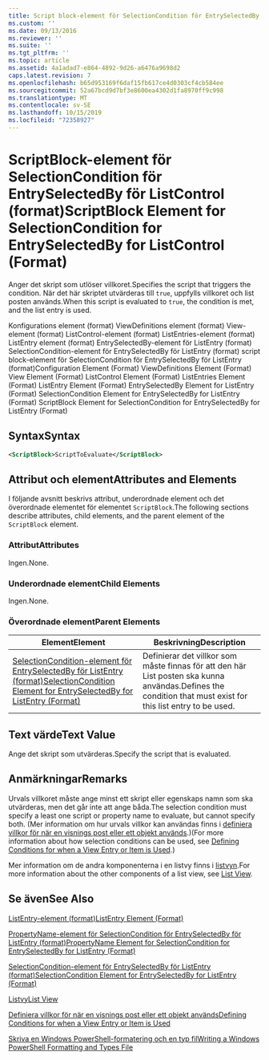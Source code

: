 ```yaml
---
title: Script block-element för SelectionCondition för EntrySelectedBy för ListControl (format) | Microsoft Docs
ms.custom: ''
ms.date: 09/13/2016
ms.reviewer: ''
ms.suite: ''
ms.tgt_pltfrm: ''
ms.topic: article
ms.assetid: 4a1adad7-e864-4892-9d26-a6476a9698d2
caps.latest.revision: 7
ms.openlocfilehash: b65d953169f6daf15fb617ce4d0303cf4cb584ee
ms.sourcegitcommit: 52a67bcd9d7bf3e8600ea4302d1fa8970ff9c998
ms.translationtype: MT
ms.contentlocale: sv-SE
ms.lasthandoff: 10/15/2019
ms.locfileid: "72358927"
---
```

# <a name="scriptblock-element-for-selectioncondition-for-entryselectedby-for-listcontrol-format"></a><span data-ttu-id="be8d6-102">ScriptBlock-element för SelectionCondition för EntrySelectedBy för ListControl (format)</span><span class="sxs-lookup"><span data-stu-id="be8d6-102">ScriptBlock Element for SelectionCondition for EntrySelectedBy for ListControl (Format)</span></span>

<span data-ttu-id="be8d6-103">Anger det skript som utlöser villkoret.</span><span class="sxs-lookup"><span data-stu-id="be8d6-103">Specifies the script that triggers the condition.</span></span> <span data-ttu-id="be8d6-104">När det här skriptet utvärderas till `true`, uppfylls villkoret och list posten används.</span><span class="sxs-lookup"><span data-stu-id="be8d6-104">When this script is evaluated to `true`, the condition is met, and the list entry is used.</span></span>

<span data-ttu-id="be8d6-105">Konfigurations element (format) ViewDefinitions element (format) View-element (format) ListControl-element (format) ListEntries-element (format) ListEntry element (format) EntrySelectedBy-element för ListEntry (format) SelectionCondition-element för EntrySelectedBy för ListEntry (format) script block-element för SelectionCondition för EntrySelectedBy för ListEntry (format)</span><span class="sxs-lookup"><span data-stu-id="be8d6-105">Configuration Element (Format) ViewDefinitions Element (Format) View Element (Format) ListControl Element (Format) ListEntries Element (Format) ListEntry Element (Format) EntrySelectedBy Element for ListEntry (Format) SelectionCondition Element for EntrySelectedBy for ListEntry (Format) ScriptBlock Element for SelectionCondition for EntrySelectedBy for ListEntry (Format)</span></span>

## <a name="syntax"></a><span data-ttu-id="be8d6-106">Syntax</span><span class="sxs-lookup"><span data-stu-id="be8d6-106">Syntax</span></span>

```xml
<ScriptBlock>ScriptToEvaluate</ScriptBlock>
```

## <a name="attributes-and-elements"></a><span data-ttu-id="be8d6-107">Attribut och element</span><span class="sxs-lookup"><span data-stu-id="be8d6-107">Attributes and Elements</span></span>

<span data-ttu-id="be8d6-108">I följande avsnitt beskrivs attribut, underordnade element och det överordnade elementet för elementet `ScriptBlock`.</span><span class="sxs-lookup"><span data-stu-id="be8d6-108">The following sections describe attributes, child elements, and the parent element of the `ScriptBlock` element.</span></span>

### <a name="attributes"></a><span data-ttu-id="be8d6-109">Attribut</span><span class="sxs-lookup"><span data-stu-id="be8d6-109">Attributes</span></span>

<span data-ttu-id="be8d6-110">Ingen.</span><span class="sxs-lookup"><span data-stu-id="be8d6-110">None.</span></span>

### <a name="child-elements"></a><span data-ttu-id="be8d6-111">Underordnade element</span><span class="sxs-lookup"><span data-stu-id="be8d6-111">Child Elements</span></span>

<span data-ttu-id="be8d6-112">Ingen.</span><span class="sxs-lookup"><span data-stu-id="be8d6-112">None.</span></span>

### <a name="parent-elements"></a><span data-ttu-id="be8d6-113">Överordnade element</span><span class="sxs-lookup"><span data-stu-id="be8d6-113">Parent Elements</span></span>

|<span data-ttu-id="be8d6-114">Element</span><span class="sxs-lookup"><span data-stu-id="be8d6-114">Element</span></span>|<span data-ttu-id="be8d6-115">Beskrivning</span><span class="sxs-lookup"><span data-stu-id="be8d6-115">Description</span></span>|
|-------------|-----------------|
|[<span data-ttu-id="be8d6-116">SelectionCondition-element för EntrySelectedBy för ListEntry (format)</span><span class="sxs-lookup"><span data-stu-id="be8d6-116">SelectionCondition Element for EntrySelectedBy for ListEntry (Format)</span></span>](./selectioncondition-element-for-entryselectedby-for-listcontrol-format.md)|<span data-ttu-id="be8d6-117">Definierar det villkor som måste finnas för att den här List posten ska kunna användas.</span><span class="sxs-lookup"><span data-stu-id="be8d6-117">Defines the condition that must exist for this list entry to be used.</span></span>|

## <a name="text-value"></a><span data-ttu-id="be8d6-118">Text värde</span><span class="sxs-lookup"><span data-stu-id="be8d6-118">Text Value</span></span>

<span data-ttu-id="be8d6-119">Ange det skript som utvärderas.</span><span class="sxs-lookup"><span data-stu-id="be8d6-119">Specify the script that is evaluated.</span></span>

## <a name="remarks"></a><span data-ttu-id="be8d6-120">Anmärkningar</span><span class="sxs-lookup"><span data-stu-id="be8d6-120">Remarks</span></span>

<span data-ttu-id="be8d6-121">Urvals villkoret måste ange minst ett skript eller egenskaps namn som ska utvärderas, men det går inte att ange båda.</span><span class="sxs-lookup"><span data-stu-id="be8d6-121">The selection condition must specify a least one script or property name to evaluate, but cannot specify both.</span></span> <span data-ttu-id="be8d6-122">(Mer information om hur urvals villkor kan användas finns i [definiera villkor för när en visnings post eller ett objekt används](./defining-conditions-for-displaying-data.md).)</span><span class="sxs-lookup"><span data-stu-id="be8d6-122">(For more information about how selection conditions can be used, see [Defining Conditions for when a View Entry or Item is Used](./defining-conditions-for-displaying-data.md).)</span></span>

<span data-ttu-id="be8d6-123">Mer information om de andra komponenterna i en listvy finns i [listvyn](./creating-a-list-view.md).</span><span class="sxs-lookup"><span data-stu-id="be8d6-123">For more information about the other components of a list view, see [List View](./creating-a-list-view.md).</span></span>

## <a name="see-also"></a><span data-ttu-id="be8d6-124">Se även</span><span class="sxs-lookup"><span data-stu-id="be8d6-124">See Also</span></span>

[<span data-ttu-id="be8d6-125">ListEntry-element (format)</span><span class="sxs-lookup"><span data-stu-id="be8d6-125">ListEntry Element (Format)</span></span>](./listentry-element-for-listcontrol-format.md)

[<span data-ttu-id="be8d6-126">PropertyName-element för SelectionCondition för EntrySelectedBy för ListEntry (format)</span><span class="sxs-lookup"><span data-stu-id="be8d6-126">PropertyName Element for SelectionCondition for EntrySelectedBy for ListEntry (Format)</span></span>](./propertyname-element-for-selectioncondition-for-entryselectedby-for-listcontrol-format.md)

[<span data-ttu-id="be8d6-127">SelectionCondition-element för EntrySelectedBy för ListEntry (format)</span><span class="sxs-lookup"><span data-stu-id="be8d6-127">SelectionCondition Element for EntrySelectedBy for ListEntry (Format)</span></span>](./selectioncondition-element-for-entryselectedby-for-listcontrol-format.md)

[<span data-ttu-id="be8d6-128">Listvy</span><span class="sxs-lookup"><span data-stu-id="be8d6-128">List View</span></span>](./creating-a-list-view.md)

[<span data-ttu-id="be8d6-129">Definiera villkor för när en visnings post eller ett objekt används</span><span class="sxs-lookup"><span data-stu-id="be8d6-129">Defining Conditions for when a View Entry or Item is Used</span></span>](./defining-conditions-for-displaying-data.md)

[<span data-ttu-id="be8d6-130">Skriva en Windows PowerShell-formatering och en typ fil</span><span class="sxs-lookup"><span data-stu-id="be8d6-130">Writing a Windows PowerShell Formatting and Types File</span></span>](./writing-a-powershell-formatting-file.md)
